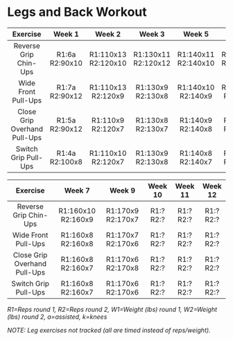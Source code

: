 # Legs and Back Workout

|Exercise|Week 1|Week 2|Week 3|Week 5|Week 6|
|:---:|:---:|:---:|:---:|:---:|:---:|
|Reverse Grip Chin-Ups|R1:6a R2:90x10|R1:110x13 R2:120x10|R1:130x11 R2:120x12|R1:140x11 R2:140x10|R1:150x10 R2:150x10|
|Wide Front Pull-Ups|R1:7a R2:90x12|R1:110x13 R2:120x9|R1:130x9 R2:130x8|R1:140x10 R2:140x9|R1:150x10 R2:150x8|
|Close Grip Overhand Pull-Ups|R1:5a R2:90x12|R1:110x9 R2:120x7|R1:130x8 R2:130x7|R1:140x9 R2:140x8|R1:150x8 R2:150x7|
|Switch Grip Pull-Ups|R1:4a R2:100x8|R1:110x10 R2:120x7|R1:130x9 R2:130x8|R1:140x8 R2:140x7|R1:150x8 R2:150x9|

|Exercise|Week 7|Week 9|Week 10|Week 11|Week 12|
|:---:|:---:|:---:|:---:|:---:|:---:|
|Reverse Grip Chin-Ups|R1:160x10 R2:160x9|R1:170x9 R2:170x7|R1:? R2:?|R1:? R2:?|R1:? R2:?|
|Wide Front Pull-Ups|R1:160x8 R2:160x8|R1:170x7 R2:170x6|R1:? R2:?|R1:? R2:?|R1:? R2:?|
|Close Grip Overhand Pull-Ups|R1:160x8 R2:160x7|R1:170x6 R2:170x8|R1:? R2:?|R1:? R2:?|R1:? R2:?|
|Switch Grip Pull-Ups|R1:160x8 R2:160x7|R1:170x6 R2:170x6|R1:? R2:?|R1:? R2:?|R1:? R2:?|

*R1=Reps round 1, R2=Reps round 2, W1=Weight (lbs) round 1, W2=Weight (lbs) round 2, a=assisted, k=knees*

*NOTE: Leg exercises not tracked (all are timed instead of reps/weight).*
